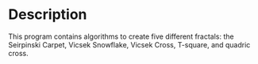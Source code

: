 # Description

This program contains algorithms to create five different fractals: the Seirpinski Carpet, Vicsek Snowflake, Vicsek Cross, T-square, and quadric cross.
